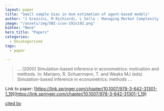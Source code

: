 ```yaml
---
layout: paper
title: "Small sample bias in msm estimation of agent-based models"
author: "J Grazzini, M Richiardi, L Sella - Managing Market Complexity: The …, 2012 - Springer"
image: "/assets/img/SBI-icon-192x192.png"
bibtex: "None"
hero_title: "Papers"
categories:
  - Uncategorized
tags:
  - paper

---
```

>… (2000) Simulation-based inference in econometrics: motivation and methods. In: Mariano, R. Schuermann, T. and Weeks MJ (eds) Simulation-based inference in econometrics: methods …

Link to paper: [https://link.springer.com/chapter/10.1007/978-3-642-31301-1_19](https://link.springer.com/chapter/10.1007/978-3-642-31301-1_19)

[cited by](https://scholar.google.com/scholar?cites=7788658429094457097&as_sdt=2005&sciodt=0,5&hl=en&num=20)
